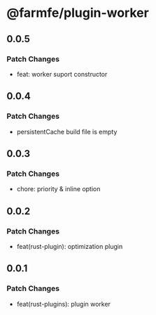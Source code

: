 # @farmfe/plugin-worker

## 0.0.5

### Patch Changes

- feat: worker suport constructor

## 0.0.4

### Patch Changes

- persistentCache build file is empty

## 0.0.3

### Patch Changes

- chore: priority & inline option

## 0.0.2

### Patch Changes

- feat(rust-plugin): optimization plugin

## 0.0.1

### Patch Changes

- feat(rust-plugins): plugin worker
